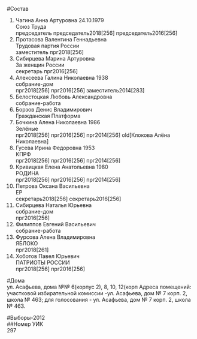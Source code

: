 #Состав  
1. Чагина Анна Артуровна 24.10.1979  
    Союз Труда  
    председатель председатель2018[256] председатель2016[256]  
2. Протасова Валентина Геннадьевна  
    Трудовая партия России  
    заместитель прг2018[256]  
3. Сибирцева Марина Артуровна  
    За женщин России  
    секретарь прг2016[256]  
4. Алексеева Галина Николаевна 1938  
    собрание-дом  
    прг2018[256] прг2016[256] заместитель2014[283]  
5. Белостоцкая Любовь Александровна  
    собрание-работа  
6. Борзов Денис Владимирович  
    Гражданская Платформа  
7. Бочкина Алена Николаевна 1986  
    Зелёные  
    прг2018[256] прг2016[256] прг2014[256] old[Клокова Алёна Николаевна]  
8. Гусева Ирина Федоровна 1953  
    КПРФ  
    прг2018[256] прг2016[256] прг2014[256]  
9. Кривицкая Елена Анатольевна 1980  
    РОДИНА  
    прг2018[256] прг2016[256] прг2014[256]  
10. Петрова Оксана Васильевна  
    ЕР  
    секретарь2018[256] секретарь2016[256]  
11. Сибирцева Наталья Юрьевна  
    собрание-дом  
    прг2016[256]  
12. Филиппов Евгений Васильевич  
    собрание-работа  
13. Фурсова Алена Владимировна  
    ЯБЛОКО  
    прг2018[261]  
14. Хоботов Павел Юрьевич  
    ПАТРИОТЫ РОССИИ  
    прг2018[256] прг2016[256]  
  
#Дома  
ул. Асафьева, дома №№ 6(корпус 2), 8, 10, 12(корп Адреса помещений: участковой избирательной комиссии -ул. Асафьева, дом № 7 корп. 2, школа № 463; для голосования - ул. Асафьева, дом № 7 корп. 2, школа № 463.  
  
#Выборы-2012  
##Номер УИК  
297  
